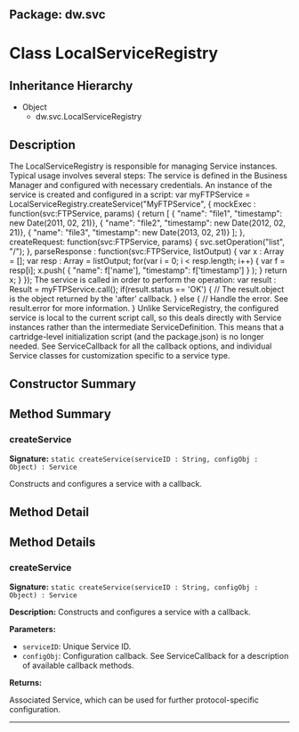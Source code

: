 ## Package: dw.svc

# Class LocalServiceRegistry

## Inheritance Hierarchy

- Object
  - dw.svc.LocalServiceRegistry

## Description

The LocalServiceRegistry is responsible for managing Service instances. Typical usage involves several steps: The service is defined in the Business Manager and configured with necessary credentials. An instance of the service is created and configured in a script: var myFTPService = LocalServiceRegistry.createService("MyFTPService", { mockExec : function(svc:FTPService, params) { return [ { "name": "file1", "timestamp": new Date(2011, 02, 21)}, { "name": "file2", "timestamp": new Date(2012, 02, 21)}, { "name": "file3", "timestamp": new Date(2013, 02, 21)} ]; }, createRequest: function(svc:FTPService, params) { svc.setOperation("list", "/"); }, parseResponse : function(svc:FTPService, listOutput) { var x : Array = []; var resp : Array = listOutput; for(var i = 0; i < resp.length; i++) { var f = resp[i]; x.push( { "name": f['name'], "timestamp": f['timestamp'] } ); } return x; } }); The service is called in order to perform the operation: var result : Result = myFTPService.call(); if(result.status == 'OK') { // The result.object is the object returned by the 'after' callback. } else { // Handle the error. See result.error for more information. } Unlike ServiceRegistry, the configured service is local to the current script call, so this deals directly with Service instances rather than the intermediate ServiceDefinition. This means that a cartridge-level initialization script (and the package.json) is no longer needed. See ServiceCallback for all the callback options, and individual Service classes for customization specific to a service type.

## Constructor Summary

## Method Summary

### createService

**Signature:** `static createService(serviceID : String, configObj : Object) : Service`

Constructs and configures a service with a callback.

## Method Detail

## Method Details

### createService

**Signature:** `static createService(serviceID : String, configObj : Object) : Service`

**Description:** Constructs and configures a service with a callback.

**Parameters:**

- `serviceID`: Unique Service ID.
- `configObj`: Configuration callback. See ServiceCallback for a description of available callback methods.

**Returns:**

Associated Service, which can be used for further protocol-specific configuration.

---
